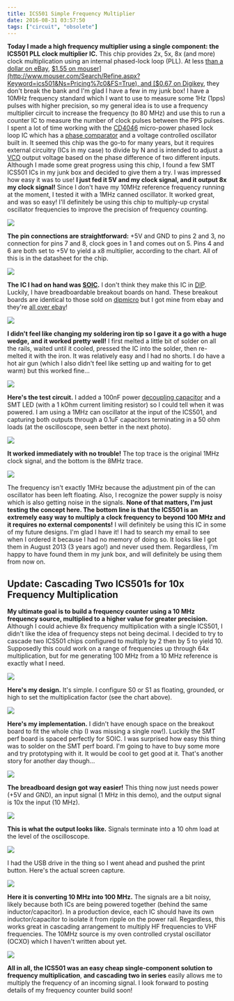 ```yaml
---
title: ICS501 Simple Frequency Multiplier
date: 2016-08-31 03:57:50
tags: ["circuit", "obsolete"]
---
```




**Today I made a high frequency multiplier using a single component: the ICS501 PLL clock multiplier** **IC.** This chip provides 2x, 5x, 8x (and more) clock multiplication using an internal phased-lock loop (PLL). At less [than a dollar on eBay](http://www.ebay.com/sch/i.html?&_nkw=ICS501), [$1.55 on mouser](http://www.mouser.com/Search/Refine.aspx?Keyword=ics501&Ns=Pricing%7c0&FS=True), and [$0.67 on Digikey](http://www.digikey.com/product-search/en/integrated-circuits-ics/clock-timing-clock-generators-plls-frequency-synthesizers/2556421?FV=fff40027%2Cfff80205&mnonly=0&newproducts=0&ColumnSort=1000011&page=1&stock=0&pbfree=0&rohs=0&k=ics501&quantity=&ptm=0&fid=0&pageSize=25), they don't break the bank and I'm glad I have a few in my junk box! I have a 10MHz frequency standard which I want to use to measure some 1Hz (1pps) pulses with higher precision, so my general idea is to use a frequency multiplier circuit to increase the frequency (to 80 MHz) and use this to run a counter IC to measure the number of clock pulses between the PPS pulses. I spent a lot of time working with the [CD4046](http://www.ti.com/lit/ds/symlink/cd4046b.pdf) micro-power phased lock loop IC which has a [phase comparator](https://en.wikipedia.org/wiki/Phase_detector) and a voltage controlled oscillator built in. It seemed this chip was the go-to for many years, but it requires external circuitry (ICs in my case) to divide by N and is intended to adjust a [VCO](https://en.wikipedia.org/wiki/Voltage-controlled_oscillator) output voltage based on the phase difference of two different inputs. Although I made some great progress using this chip, I found a few SMT ICS501 ICs in my junk box and decided to give them a try. I was impressed how easy it was to use! **I just fed it 5V and my clock signal, and it output 8x my clock signal!** Since I don't have my 10MHz reference frequency running at the moment, I tested it with a 1MHz canned oscillator. It worked great, and was so easy! I'll definitely be using this chip to multiply-up crystal oscillator frequencies to improve the precision of frequency counting.

<div class="text-center img-medium">

![](https://swharden.com/static/2016/08/31/datasheet.jpg)

</div>

**The pin connections are straightforward:** +5V and GND to pins 2 and 3, no connection for pins 7 and 8, clock goes in 1 and comes out on 5. Pins 4 and 6 are both set to +5V to yield a x8 multiplier, according to the chart. All of this is in the datasheet for the chip.

<div class="text-center img-border">

![](https://swharden.com/static/2016/08/31/IMG_8104.jpg)

</div>

**The IC I had on hand was [SOIC](https://en.wikipedia.org/wiki/Small_Outline_Integrated_Circuit).** I don't think they make this IC in [DIP](https://en.wikipedia.org/wiki/Dual_in-line_package). Luckily, I have breadboardable breakout boards on hand. These breakout boards are identical to those sold on [dipmicro](https://www.dipmicro.com/store/PCB-SSOP-DIP28) but I got mine from ebay and they're [all over ebay](http://www.ebay.com/sch/sis.html?_nkw=SMD+SMT+IC+PCB+Adapter)!

<div class="text-center img-border">

![](https://swharden.com/static/2016/08/31/IMG_8111.jpg)

</div>

**I didn't feel like changing my soldering iron tip so I gave it a go with a huge wedge,** **and it worked pretty well!** I first melted a little bit of solder on all the rails, waited until it cooled, pressed the IC into the solder, then re-melted it with the iron. It was relatively easy and I had no shorts. I do have a hot air gun (which I also didn't feel like setting up and waiting for to get warm) but this worked fine...

<div class="text-center img-border">

![](https://swharden.com/static/2016/08/31/IMG_8113.jpg)

</div>

**Here's the test circuit.** I added a 100nF power [decoupling capacitor](https://en.wikipedia.org/wiki/Decoupling_capacitor) and a SMT LED (with a 1 kOhm current limiting resistor) so I could tell when it was powered. I am using a 1MHz can oscillator at the input of the ICS501, and capturing both outputs through a 0.1uF capacitors terminating in a 50 ohm loads (at the oscilloscope, seen better in the next photo).

<div class="text-center img-border">

![](https://swharden.com/static/2016/08/31/IMG_8121.jpg)

</div>

**It worked immediately with no trouble!** The top trace is the original 1MHz clock signal, and the bottom is the 8MHz trace.

<div class="text-center img-border">

![](https://swharden.com/static/2016/08/31/ics501-demo.png)

</div>

The frequency isn't exactly 1MHz because the adjustment pin of the can oscillator has been left floating. Also, I recognize the power supply is noisy which is also getting noise in the signals. **None of that matters, I'm just testing the concept here. The bottom line is that the ICS501 is an extremely easy way to multiply a clock frequency to beyond 100 MHz and it requires no external components!** I will definitely be using this IC in some of my future designs. I'm glad I have it! I had to search my email to see when I ordered it because I had no memory of doing so. It looks like I got them in August 2013 (3 years ago!) and never used them. Regardless, I'm happy to have found them in my junk box, and will definitely be using them from now on.

## Update: Cascading Two ICS501s for 10x Frequency Multiplication

**My ultimate goal is to build a frequency counter using a 10 MHz frequency source, multiplied to a higher value for greater precision.** Although I could achieve 8x frequency multiplication with a single ICS501, I didn't like the idea of frequency steps not being decimal. I decided to try to cascade two ICS501 chips configured to multiply by 2 then by 5 to yield 10. Supposedly this could work on a range of frequencies up through 64x multiplication, but for me generating 100 MHz from a 10 MHz reference is exactly what I need.

<div class="text-center img-border img-small">

![](https://swharden.com/static/2016/08/31/IMG_8179.jpg)

</div>

**Here's my design.** It's simple. I configure S0 or S1 as floating, grounded, or high to set the multiplication factor (see the chart above).

<div class="text-center img-border">

![](https://swharden.com/static/2016/08/31/IMG_8175.jpg)

</div>

**Here's my implementation.** I didn't have enough space on the breakout board to fit the whole chip (I was missing a single row!). Luckily the SMT perf board is spaced perfectly for SOIC. I was surprised how easy this thing was to solder on the SMT perf board. I'm going to have to buy some more and try prototyping with it. It would be cool to get good at it. That's another story for another day though...

<div class="text-center img-border">

![](https://swharden.com/static/2016/08/31/IMG_8162.jpg)

</div>

**The breadboard design got way easier!** This thing now just needs power (+5V and GND), an input signal (1 MHz in this demo), and the output signal is 10x the input (10 MHz).

<div class="text-center img-border">

![](https://swharden.com/static/2016/08/31/IMG_8161.jpg)

</div>

**This is what the output looks like.** Signals terminate into a 10 ohm load at the level of the oscilloscope.

<div class="text-center img-border">

![](https://swharden.com/static/2016/08/31/SDS00018.jpg)

</div>

I had the USB drive in the thing so I went ahead and pushed the print button. Here's the actual screen capture.

<div class="text-center img-border">

![](https://swharden.com/static/2016/08/31/SDS00005.jpg)

</div>

**Here it is converting 10 MHz into 100 MHz.** The signals are a bit noisy, likely because both ICs are being powered together (behind the same inductor/capacitor). In a production device, each IC should have its own inductor/capacitor to isolate it from ripple on the power rail. Regardless, this works great in cascading arrangement to multiply HF frequencies to VHF frequencies. The 10MHz source is my oven controlled crystal oscillator (OCXO) which I haven't written about yet.

<div class="text-center img-border">

![](https://swharden.com/static/2016/08/31/IMG_8166.jpg)

</div>

**All in all, the ICS501 was an easy cheap single-component solution to frequency multiplication**, **and cascading two in series** easily allows me to multiply the frequency of an incoming signal. I look forward to posting details of my frequency counter build soon!